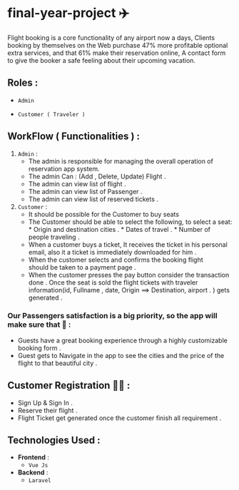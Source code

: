 # final-year-project ✈️ 

Flight booking is a core functionality of any airport now a days, Clients booking by themselves on the Web purchase 47% more profitable optional extra services, and that 61% make their reservation online, A contact form to give the booker a safe feeling about their upcoming vacation.
 
 ## Roles : 

- ``Admin``

- ``Customer ( Traveler )``

## WorkFlow ( Functionalities ) : 

1. ``Admin`` :  
    *   The admin is responsible for managing the overall operation of reservation app system.
    * The admin Can : (Add , Delete, Update) Flight .
    * The admin can view list of flight .
    * The admin can view list of Passenger .
    * The admin can view list of reserved tickets .
2. ``Customer`` :
    *   It should be possible for the Customer to buy seats
    *    The Customer should be able to select the following, to  select a seat:
        *    Origin and destination cities .
        *    Dates of travel .
        *    Number of people traveling .
    *   When a customer buys a ticket, It receives the ticket in his personal email, also it a ticket is immediately downloaded for him . 
    *   When the customer selects and confirms the booking flight  
        should be taken to a payment page .
    *   When the customer presses the pay button consider the transaction done .
        Once the seat is sold the flight tickets with traveler information(id, Fullname , date, Origin ==> Destination, airport . ) gets generated . 

### Our Passengers satisfaction is a big priority, so the app will make sure that 🤝 : 
- Guests have a great booking experience through a highly customizable booking form .
- Guest gets to Navigate in the app to see the cities and the price of the flight to that beautiful city .


## Customer Registration 👨‍💻 : 
- Sign Up & Sign In  .
- Reserve their flight . 
- Flight Ticket get generated once the customer finish all requirement .  

## Technologies Used  :

*   **Frontend** : 
    *   `` Vue Js ``
*   **Backend** : 
    *  `` Laravel ``